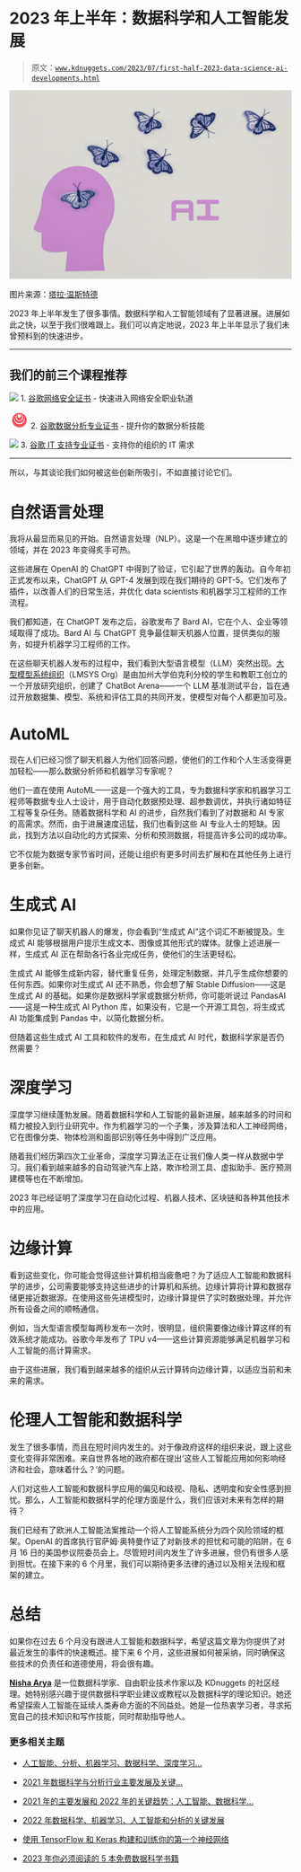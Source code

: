 # 2023 年上半年：数据科学和人工智能发展

> 原文：[`www.kdnuggets.com/2023/07/first-half-2023-data-science-ai-developments.html`](https://www.kdnuggets.com/2023/07/first-half-2023-data-science-ai-developments.html)

![2023 年上半年：数据科学和人工智能发展](img/d59fa4c0d70bea3c052a21470a175ec8.png)

图片来源：[塔拉·温斯特德](https://www.pexels.com/photo/white-and-blue-butterflies-illustration-8849282/)

2023 年上半年发生了很多事情。数据科学和人工智能领域有了显著进展。进展如此之快，以至于我们很难跟上。我们可以肯定地说，2023 年上半年显示了我们未曾预料到的快速进步。

* * *

## 我们的前三个课程推荐

![](img/0244c01ba9267c002ef39d4907e0b8fb.png) 1\. [谷歌网络安全证书](https://www.kdnuggets.com/google-cybersecurity) - 快速进入网络安全职业轨道

![](img/e225c49c3c91745821c8c0368bf04711.png) 2\. [谷歌数据分析专业证书](https://www.kdnuggets.com/google-data-analytics) - 提升你的数据分析技能

![](img/0244c01ba9267c002ef39d4907e0b8fb.png) 3\. [谷歌 IT 支持专业证书](https://www.kdnuggets.com/google-itsupport) - 支持你的组织的 IT 需求

* * *

所以，与其谈论我们如何被这些创新所吸引，不如直接讨论它们。

# 自然语言处理

我将从最显而易见的开始。自然语言处理（NLP）。这是一个在黑暗中逐步建立的领域，并在 2023 年变得炙手可热。

这些进展在 OpenAI 的 ChatGPT 中得到了验证，它引起了世界的轰动。自今年初正式发布以来，ChatGPT 从 GPT-4 发展到现在我们期待的 GPT-5。它们发布了插件，以改善人们的日常生活，并优化 data scientists 和机器学习工程师的工作流程。

我们都知道，在 ChatGPT 发布之后，谷歌发布了 Bard AI，它在个人、企业等领域取得了成功。Bard AI 与 ChatGPT 竞争最佳聊天机器人位置，提供类似的服务，如提升机器学习工程师的工作。

在这些聊天机器人发布的过程中，我们看到大型语言模型（LLM）突然出现。[大型模型系统组织](https://lmsys.org/)（LMSYS Org）是由加州大学伯克利分校的学生和教职工创立的一个开放研究组织，创建了 ChatBot Arena——一个 LLM 基准测试平台，旨在通过开放数据集、模型、系统和评估工具的共同开发，使模型对每个人都更加可及。

# AutoML

现在人们已经习惯了聊天机器人为他们回答问题，使他们的工作和个人生活变得更加轻松——那么数据分析师和机器学习专家呢？

他们一直在使用 AutoML——这是一个强大的工具，专为数据科学家和机器学习工程师等数据专业人士设计，用于自动化数据预处理、超参数调优，并执行诸如特征工程等复杂任务。随着数据科学和 AI 的进步，自然我们看到了对数据和 AI 专家的高需求。然而，由于进展速度迅猛，我们也看到这些 AI 专业人士的短缺。因此，找到方法以自动化的方式探索、分析和预测数据，将提高许多公司的成功率。

它不仅能为数据专家节省时间，还能让组织有更多时间去扩展和在其他任务上进行更多创新。

# 生成式 AI

如果你见证了聊天机器人的爆发，你会看到“生成式 AI”这个词汇不断被提及。生成式 AI 能够根据用户提示生成文本、图像或其他形式的媒体。就像上述进展一样，生成式 AI 正在帮助各行各业完成任务，使他们的生活更轻松。

生成式 AI 能够生成新内容，替代重复任务，处理定制数据，并几乎生成你想要的任何东西。如果你对生成式 AI 还不熟悉，你会想了解 Stable Diffusion——这是生成式 AI 的基础。如果你是数据科学家或数据分析师，你可能听说过 PandasAI——这是一种生成式 AI Python 库，如果没有，它是一个开源工具包，将生成式 AI 功能集成到 Pandas 中，以简化数据分析。

但随着这些生成式 AI 工具和软件的发布，在生成式 AI 时代，数据科学家是否仍然需要？

# 深度学习

深度学习继续蓬勃发展。随着数据科学和人工智能的最新进展，越来越多的时间和精力被投入到行业研究中。作为机器学习的一个子集，涉及算法和人工神经网络，它在图像分类、物体检测和面部识别等任务中得到广泛应用。

随着我们经历第四次工业革命，深度学习算法正在让我们像人类一样从数据中学习。我们看到越来越多的自动驾驶汽车上路，欺诈检测工具、虚拟助手、医疗预测建模等也在不断增加。

2023 年已经证明了深度学习在自动化过程、机器人技术、区块链和各种其他技术中的应用。

# 边缘计算

看到这些变化，你可能会觉得这些计算机相当疲惫吧？为了适应人工智能和数据科学的进步，公司需要能够支持这些进步的计算机和系统。边缘计算将计算和数据存储更接近数据源。在使用这些先进模型时，边缘计算提供了实时数据处理，并允许所有设备之间的顺畅通信。

例如，当大型语言模型每两秒发布一次时，很明显，组织需要像边缘计算这样的有效系统才能成功。谷歌今年发布了 TPU v4——这些计算资源能够满足机器学习和人工智能的高计算需求。

由于这些进展，我们看到越来越多的组织从云计算转向边缘计算，以适应当前和未来的需求。

# 伦理人工智能和数据科学

发生了很多事情，而且在短时间内发生的。对于像政府这样的组织来说，跟上这些变化变得非常困难。来自世界各地的政府都在提出‘这些人工智能应用如何影响经济和社会，意味着什么？’的问题。

人们对这些人工智能和数据科学应用的偏见和歧视、隐私、透明度和安全性感到担忧。那么，人工智能和数据科学的伦理方面是什么，我们应该对未来有怎样的期待？

我们已经有了欧洲人工智能法案推动一个将人工智能系统分为四个风险领域的框架。OpenAI 的首席执行官萨姆·奥特曼作证了对新技术的担忧和可能的陷阱，在 6 月 16 日的美国参议院委员会上。尽管短时间内发生了许多进展，但仍有很多人感到担忧。在接下来的 6 个月里，我们可以期待更多法律的通过以及相关法规和框架的建立。

# 总结

如果你在过去 6 个月没有跟进人工智能和数据科学，希望这篇文章为你提供了对最近发生的事件的快速概述。接下来 6 个月，这些进展如何被采纳，同时确保这些技术的负责任和道德使用，将会很有趣。

**[Nisha Arya](https://www.linkedin.com/in/nisha-arya-ahmed/)** 是一位数据科学家、自由职业技术作家以及 KDnuggets 的社区经理。她特别感兴趣于提供数据科学职业建议或教程以及数据科学的理论知识。她还希望探索人工智能在延续人类寿命方面的不同益处。她是一位热衷学习者，寻求拓宽自己的技术知识和写作技能，同时帮助指导他人。

### 更多相关主题

+   [人工智能、分析、机器学习、数据科学、深度学习…](https://www.kdnuggets.com/2021/12/developments-predictions-ai-machine-learning-data-science-research.html)

+   [2021 年数据科学与分析行业主要发展及关键…](https://www.kdnuggets.com/2021/12/developments-predictions-data-science-analytics-industry.html)

+   [2021 年的主要发展和 2022 年的关键趋势：人工智能、数据科学…](https://www.kdnuggets.com/2021/12/trends-ai-data-science-ml-technology.html)

+   [2022 年数据科学、机器学习、人工智能和分析的关键发展](https://www.kdnuggets.com/2022/12/key-data-science-machine-learning-ai-analytics-developments-2022.html)

+   [使用 TensorFlow 和 Keras 构建和训练你的第一个神经网络](https://www.kdnuggets.com/2023/05/building-training-first-neural-network-tensorflow-keras.html)

+   [2023 年你必须阅读的 5 本免费数据科学书籍](https://www.kdnuggets.com/2023/01/5-free-data-science-books-must-read-2023.html)
